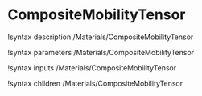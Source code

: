 <!-- MOOSE Documentation Stub: Remove this when content is added. -->

# CompositeMobilityTensor
!syntax description /Materials/CompositeMobilityTensor

!syntax parameters /Materials/CompositeMobilityTensor

!syntax inputs /Materials/CompositeMobilityTensor

!syntax children /Materials/CompositeMobilityTensor
